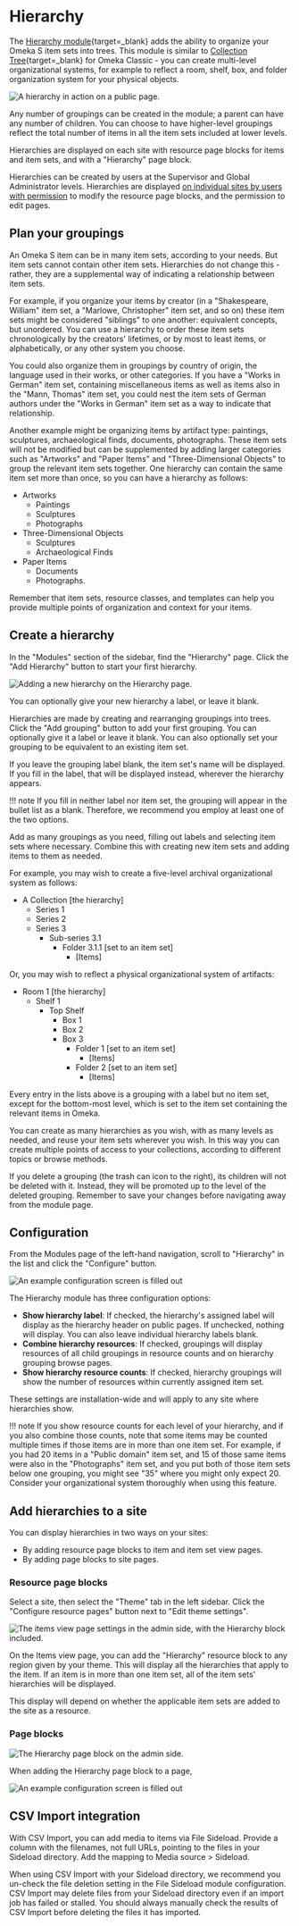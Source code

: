 # Hierarchy

The [Hierarchy module](https://omeka.org/s/modules/Hierarchy){target=_blank} adds the ability to organize your Omeka S item sets into trees. This module is similar to [Collection Tree](https://omeka.org/classic/plugins/CollectionTree/){target=_blank} for Omeka Classic - you can create multi-level organizational systems, for example to reflect a room, shelf, box, and folder organization system for your physical objects.

![A hierarchy in action on a public page.](modulesfiles/hierarchy_public.png)

Any number of groupings can be created in the module; a parent can have any number of children. You can choose to have higher-level groupings reflect the total number of items in all the item sets included at lower levels. 

Hierarchies are displayed on each site with resource page blocks for items and item sets, and with a "Hierarchy" page block.  

Hierarchies can be created by users at the Supervisor and Global Administrator levels. Hierarchies are displayed [on individual sites by users with permission](../sites/site_users.md) to modify the resource page blocks, and the permission to edit pages. 

## Plan your groupings

An Omeka S item can be in many item sets, according to your needs. But item sets cannot contain other item sets. Hierarchies do not change this - rather, they are a supplemental way of indicating a relationship between item sets. 

For example, if you organize your items by creator (in a "Shakespeare, William" item set, a "Marlowe, Christopher" item set, and so on) these item sets might be considered "siblings" to one another: equivalent concepts, but unordered. You can use a hierarchy to order these item sets chronologically by the creators' lifetimes, or by most to least items, or alphabetically, or any other system you choose. 

You could also organize them in groupings by country of origin, the language used in their works, or other categories. If you have a "Works in German" item set, containing miscellaneous items as well as items also in the "Mann, Thomas" item set, you could nest the item sets of German authors under the "Works in German" item set as a way to indicate that relationship.  

Another example might be organizing items by artifact type: paintings, sculptures, archaeological finds, documents, photographs. These item sets will not be modified but can be supplemented by adding larger categories such as "Artworks" and "Paper Items" and "Three-Dimensional Objects" to group the relevant item sets together. One hierarchy can contain the same item set more than once, so you can have a hierarchy as follows:

- Artworks
	- Paintings
	- Sculptures
	- Photographs
- Three-Dimensional Objects
	- Sculptures
	- Archaeological Finds
- Paper Items
	- Documents
	- Photographs.

Remember that item sets, resource classes, and templates can help you provide multiple points of organization and context for your items. 

## Create a hierarchy

In the "Modules" section of the sidebar, find the "Hierarchy" page. Click the "Add Hierarchy" button to start your first hierarchy.

![Adding a new hierarchy on the Hierarchy page.](modulesfiles/hierarchy_add.png)

You can optionally give your new hierarchy a label, or leave it blank. 

Hierarchies are made by creating and rearranging groupings into trees. Click the "Add grouping" button to add your first grouping. You can optionally give it a label or leave it blank. You can also optionally set your grouping to be equivalent to an existing item set. 

If you leave the grouping label blank, the item set's name will be displayed. If you fill in the label, that will be displayed instead, wherever the hierarchy appears. 

!!! note
	If you fill in neither label nor item set, the grouping will appear in the bullet list as a blank. Therefore, we recommend you employ at least one of the two options. 

Add as many groupings as you need, filling out labels and selecting item sets where necessary. Combine this with creating new item sets and adding items to them as needed. 

For example, you may wish to create a five-level archival organizational system as follows:

- A Collection [the hierarchy]
	- Series 1
	- Series 2
	- Series 3
		- Sub-series 3.1
			-  Folder 3.1.1 [set to an item set]
				- [Items]

Or, you may wish to reflect a physical organizational system of artifacts:

- Room 1 [the hierarchy]
	- Shelf 1
		- Top Shelf
			- Box 1
			- Box 2
			- Box 3
				- Folder 1 [set to an item set]
					- [Items]
				- Folder 2 [set to an item set]
					- [Items]

Every entry in the lists above is a grouping with a label but no item set, except for the bottom-most level, which is set to the item set containing the relevant items in Omeka. 

You can create as many hierarchies as you wish, with as many levels as needed, and reuse your item sets wherever you wish. In this way you can create multiple points of access to your collections, according to different topics or browse methods. 

If you delete a grouping (the trash can icon to the right), its children will not be deleted with it. Instead, they will be promoted up to the level of the deleted grouping. Remember to save your changes before navigating away from the module page. 

## Configuration

From the Modules page of the left-hand navigation, scroll to "Hierarchy" in the list and click the "Configure" button.

![An example configuration screen is filled out](modulesfiles/hierarchy_config.png)

The Hierarchy module has three configuration options:

- **Show hierarchy label**: If checked, the hierarchy's assigned label will display as the hierarchy header on public pages. If unchecked, nothing will display. You can also leave individual hierarchy labels blank. 
- **Combine hierarchy resources**: If checked, groupings will display resources of all child groupings in resource counts and on hierarchy grouping browse pages.
- **Show hierarchy resource counts**: If checked, hierarchy groupings will show the number of resources within currently assigned item set.

These settings are installation-wide and will apply to any site where hierarchies show. 

!!! note
	If you show resource counts for each level of your hierarchy, and if you also combine those counts, note that some items may be counted multiple times if those items are in more than one item set. For example, if you had 20 items in a "Public domain" item set, and 15 of those same items were also in the "Photographs" item set, and you put both of those item sets below one grouping, you might see "35" where you might only expect 20. Consider your organizational system thoroughly when using this feature.   


## Add hierarchies to a site

You can display hierarchies in two ways on your sites: 

- By adding resource page blocks to item and item set view pages.
- By adding page blocks to site pages. 

### Resource page blocks

Select a site, then select the "Theme" tab in the left sidebar. Click the "Configure resource pages" button next to "Edit theme settings". 

![The items view page settings in the admin side, with the Hierarchy block included.](modulesfiles/hierarchy_resource.png)

On the Items view page, you can add the "Hierarchy" resource block to any region given by your theme. This will display all the hierarchies that apply to the item. If an item is in more than one item set, all of the item sets' hierarchies will be displayed. 

This display will depend on whether the applicable item sets are added to the site as a resource. 

### Page blocks

![The Hierarchy page block on the admin side.](modulesfiles/hierarchy_pageBlock.png)

When adding the Hierarchy page block to a page, 

![An example configuration screen is filled out](modulesfiles/hierarchy_public2.png)

## CSV Import integration

With CSV Import, you can add media to items via File Sideload. Provide a column with the filenames, not full URLs, pointing to the files in your Sideload directory. Add the mapping to Media source > Sideload.

When using CSV Import with your Sideload directory, we recommend you un-check the file deletion setting in the File Sideload module configuration. CSV Import may delete files from your Sideload directory even if an import job has failed or stalled. You should always manually check the results of CSV Import before deleting the files it has imported. 
